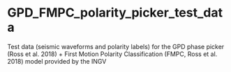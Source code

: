 # GPD_FMPC_polarity_picker_test_data
Test data (seismic waveforms and polarity labels) for the GPD phase picker (Ross et al. 2018) + First Motion Polarity Classification (FMPC, Ross et al. 2018) model provided by the INGV
